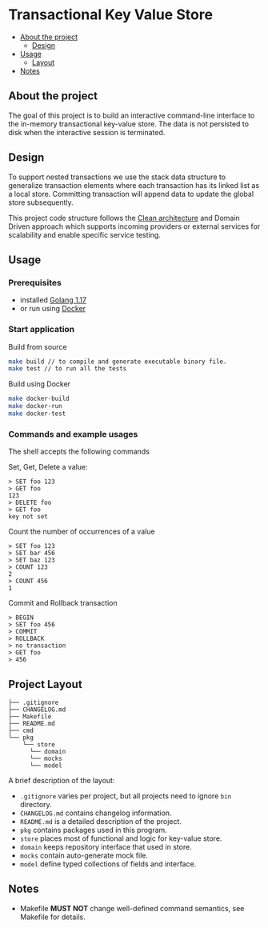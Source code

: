 # Transactional Key Value Store

- [About the project](#about-the-project)
  - [Design](#design)
- [Usage](#usage)
  - [Layout](#layout)
- [Notes](#notes)

## About the project

The goal of this project is to build an interactive command-line interface to the in-memory transactional key-value store. The data is not persisted to disk when the interactive session is terminated.

## Design

To support nested transactions we use the stack data structure to generalize transaction elements where each transaction has its linked list as a local store. Committing transaction will append data to update the global store subsequently.

This project code structure follows the [Clean architecture](https://blog.cleancoder.com/uncle-bob/2012/08/13/the-clean-architecture.html) and Domain Driven approach which supports incoming providers or external services for scalability and enable specific service testing.

## Usage

### Prerequisites

- installed [Golang 1.17](https://golang.org/)
- or run using [Docker](https://www.docker.com/)

### Start application

Build from source

```sh
make build // to compile and generate executable binary file.
make test // to run all the tests
```

Build using Docker

```sh
make docker-build
make docker-run
make docker-test
```

### Commands and example usages

The shell accepts the following commands

Set, Get, Delete a value:

```
> SET foo 123
> GET foo
123
> DELETE foo
> GET foo
key not set
```

Count the number of occurrences of a value

```
> SET foo 123
> SET bar 456
> SET baz 123
> COUNT 123
2
> COUNT 456
1
```

Commit and Rollback transaction

```
> BEGIN
> SET foo 456
> COMMIT
> ROLLBACK
> no transaction
> GET foo
> 456
```

## Project Layout

```tree
├── .gitignore
├── CHANGELOG.md
├── Makefile
├── README.md
├── cmd
└── pkg
    └── store
      └── domain
      └── mocks
      └── model
```

A brief description of the layout:

- `.gitignore` varies per project, but all projects need to ignore `bin` directory.
- `CHANGELOG.md` contains changelog information.
- `README.md` is a detailed description of the project.
- `pkg` contains packages used in this program.
- `store` places most of functional and logic for key-value store.
- `domain` keeps repository interface that used in store.
- `mocks` contain auto-generate mock file.
- `model` define typed collections of fields and interface.

## Notes

- Makefile **MUST NOT** change well-defined command semantics, see Makefile for details.
